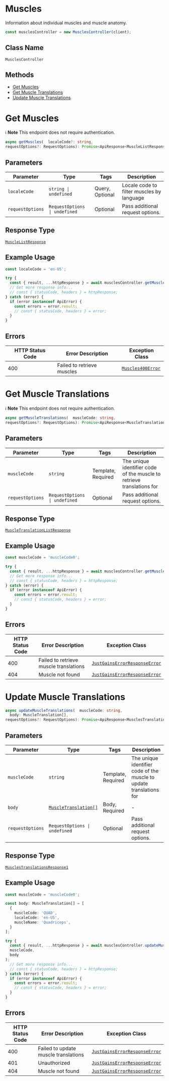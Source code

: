 # Muscles

Information about individual muscles and muscle anatomy.

```ts
const musclesController = new MusclesController(client);
```

## Class Name

`MusclesController`

## Methods

* [Get Muscles](../../doc/controllers/muscles.md#get-muscles)
* [Get Muscle Translations](../../doc/controllers/muscles.md#get-muscle-translations)
* [Update Muscle Translations](../../doc/controllers/muscles.md#update-muscle-translations)


# Get Muscles

:information_source: **Note** This endpoint does not require authentication.

```ts
async getMuscles(  localeCode?: string,
requestOptions?: RequestOptions): Promise<ApiResponse<MuscleListResponse>>
```

## Parameters

| Parameter | Type | Tags | Description |
|  --- | --- | --- | --- |
| `localeCode` | `string \| undefined` | Query, Optional | Locale code to filter muscles by language |
| `requestOptions` | `RequestOptions \| undefined` | Optional | Pass additional request options. |

## Response Type

[`MuscleListResponse`](../../doc/models/muscle-list-response.md)

## Example Usage

```ts
const localeCode = 'en-US';

try {
  const { result, ...httpResponse } = await musclesController.getMuscles(localeCode);
  // Get more response info...
  // const { statusCode, headers } = httpResponse;
} catch (error) {
  if (error instanceof ApiError) {
    const errors = error.result;
    // const { statusCode, headers } = error;
  }
}
```

## Errors

| HTTP Status Code | Error Description | Exception Class |
|  --- | --- | --- |
| 400 | Failed to retrieve muscles | [`Muscles400Error`](../../doc/models/muscles-400-error.md) |


# Get Muscle Translations

:information_source: **Note** This endpoint does not require authentication.

```ts
async getMuscleTranslations(  muscleCode: string,
requestOptions?: RequestOptions): Promise<ApiResponse<MuscleTranslationListResponse>>
```

## Parameters

| Parameter | Type | Tags | Description |
|  --- | --- | --- | --- |
| `muscleCode` | `string` | Template, Required | The unique identifier code of the muscle to retrieve translations for |
| `requestOptions` | `RequestOptions \| undefined` | Optional | Pass additional request options. |

## Response Type

[`MuscleTranslationListResponse`](../../doc/models/muscle-translation-list-response.md)

## Example Usage

```ts
const muscleCode = 'muscleCode0';

try {
  const { result, ...httpResponse } = await musclesController.getMuscleTranslations(muscleCode);
  // Get more response info...
  // const { statusCode, headers } = httpResponse;
} catch (error) {
  if (error instanceof ApiError) {
    const errors = error.result;
    // const { statusCode, headers } = error;
  }
}
```

## Errors

| HTTP Status Code | Error Description | Exception Class |
|  --- | --- | --- |
| 400 | Failed to retrieve muscle translations | [`JustGainsErrorResponseError`](../../doc/models/just-gains-error-response-error.md) |
| 404 | Muscle not found | [`JustGainsErrorResponseError`](../../doc/models/just-gains-error-response-error.md) |


# Update Muscle Translations

```ts
async updateMuscleTranslations(  muscleCode: string,
  body: MuscleTranslation[],
requestOptions?: RequestOptions): Promise<ApiResponse<MusclesTranslationsResponse1>>
```

## Parameters

| Parameter | Type | Tags | Description |
|  --- | --- | --- | --- |
| `muscleCode` | `string` | Template, Required | The unique identifier code of the muscle to update translations for |
| `body` | [`MuscleTranslation[]`](../../doc/models/muscle-translation.md) | Body, Required | - |
| `requestOptions` | `RequestOptions \| undefined` | Optional | Pass additional request options. |

## Response Type

[`MusclesTranslationsResponse1`](../../doc/models/muscles-translations-response-1.md)

## Example Usage

```ts
const muscleCode = 'muscleCode0';

const body: MuscleTranslation[] = [
  {
    muscleCode: 'QUAD',
    localeCode: 'en-US',
    muscleName: 'Quadriceps',
  }
];

try {
  const { result, ...httpResponse } = await musclesController.updateMuscleTranslations(
  muscleCode,
  body
);
  // Get more response info...
  // const { statusCode, headers } = httpResponse;
} catch (error) {
  if (error instanceof ApiError) {
    const errors = error.result;
    // const { statusCode, headers } = error;
  }
}
```

## Errors

| HTTP Status Code | Error Description | Exception Class |
|  --- | --- | --- |
| 400 | Failed to update muscle translations | [`JustGainsErrorResponseError`](../../doc/models/just-gains-error-response-error.md) |
| 401 | Unauthorized | [`JustGainsErrorResponseError`](../../doc/models/just-gains-error-response-error.md) |
| 404 | Muscle not found | [`JustGainsErrorResponseError`](../../doc/models/just-gains-error-response-error.md) |

